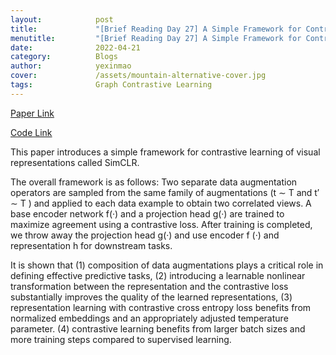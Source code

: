 ```yaml
---
layout:            post
title:             "[Brief Reading Day 27] A Simple Framework for Contrastive Learning of Visual Representations"
menutitle:         "[Brief Reading Day 27] A Simple Framework for Contrastive Learning of Visual Representations"
date:              2022-04-21
category:          Blogs
author:            yexinmao
cover:             /assets/mountain-alternative-cover.jpg
tags:              Graph Contrastive Learning
---
```


[Paper Link](https://arxiv.org/abs/2002.05709)

[Code Link](https://github.com/google-research/simclr)

This paper introduces a simple framework for contrastive learning of visual representations called SimCLR. 

The overall framework is as follows: Two separate data augmentation operators are sampled from the same family of augmentations (t ∼ T and t′ ∼ T ) and applied to each data example to obtain two correlated views. A base encoder network f(·) and a projection head g(·) are trained to maximize agreement using a contrastive loss. After training is completed, we throw away the projection head g(·) and use encoder f (·) and representation h for downstream tasks.

It is shown that (1) composition of data augmentations plays a critical role in defining effective predictive tasks, (2) introducing a learnable nonlinear transformation between the representation and the contrastive loss substantially improves the quality of the learned representations, (3) representation learning with contrastive cross entropy loss benefits from normalized embeddings and an appropriately adjusted temperature parameter. (4) contrastive learning benefits from larger batch sizes and more training steps compared to supervised learning.
